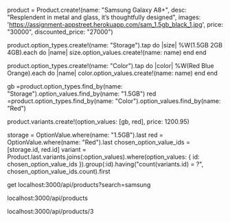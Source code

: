 
product = Product.create!(name: "Samsung Galaxy A8+", desc: "Resplendent in metal and glass, it’s thoughtfully designed", images: 'https://assignment-appstreet.herokuapp.com/sam_1.5gb_black_1.jpg', price: "30000", discounted_price: "27000")


product.option_types.create!(name: "Storage").tap do |size|
  %W(1.5GB 2GB 4GB).each do |name|
    size.option_values.create!(name: name)
  end
end

product.option_types.create!(name: "Color").tap do |color|
  %W(Red Blue Orange).each do |name|
    color.option_values.create!(name: name)
  end
end

gb =product.option_types.find_by(name: "Storage").option_values.find_by(name: "1.5GB")
red =product.option_types.find_by(name: "Color").option_values.find_by(name: "Red")


product.variants.create!(option_values: [gb, red], price: 1200.95)



storage = OptionValue.where(name: "1.5GB").last
red = OptionValue.where(name: "Red").last
chosen_option_value_ids = [storage.id, red.id]
variant = Product.last.variants.joins(:option_values).where(option_values: { id: chosen_option_value_ids }).group(:id).having("count(variants.id) = ?", chosen_option_value_ids.count).first




get localhost:3000/api/products?search=samsung

localhost:3000/api/products

localhost:3000/api/products/3